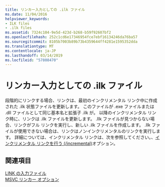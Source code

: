 ```yaml
---
title: リンカー入力としての .ilk ファイル
ms.date: 11/04/2016
helpviewer_keywords:
- ILK files
- .ilk files
ms.assetid: 7324c104-9e5d-423d-b268-b59f92607bf2
ms.openlocfilehash: 252c1cd6e17346954fce7ebf16134246da76ba57
ms.sourcegitcommit: 8105b7003b89b73b4359644ff4281e1595352dda
ms.translationtype: MT
ms.contentlocale: ja-JP
ms.lasthandoff: 03/14/2019
ms.locfileid: "57808470"
---
```

# <a name="ilk-files-as-linker-input"></a>リンカー入力としての .ilk ファイル

段階的にリンクする場合、リンクは、最初のインクリメンタル リンク中に作成された .ilk 状態ファイルを更新します。 このファイルが .exe ファイルまたは .dll ファイルとして同じ基本名と拡張子 .ilk が。 以降のインクリメンタル リンク時に、リンクは .ilk ファイルを更新します。 .Ilk ファイルが見つからない場合、リンクがフル リンクを実行し、新しい .ilk ファイルを作成します。 .Ilk ファイルが使用できない場合は、リンクはノンインクリメンタルのリンクを実行します。 詳細については、インクリメンタル リンクは、次を参照してください。、[インクリメンタル リンクを行う (/incremental)](incremental-link-incrementally.md)オプション。

## <a name="see-also"></a>関連項目

[LINK の入力ファイル](link-input-files.md)<br/>
[MSVC リンカー オプション](linker-options.md)

